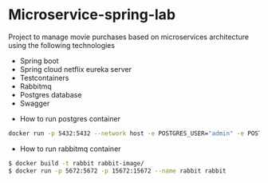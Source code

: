 # Microservice-spring-lab

Project to manage movie purchases based on microservices architecture using the following technologies

- Spring boot
- Spring cloud netflix eureka server
- Testcontainers
- Rabbitmq
- Postgres database
- Swagger

* How to run postgres container

```bash
docker run -p 5432:5432 --network host -e POSTGRES_USER="admin" -e POSTGRES_PASSWORD="1" -e POSTGRES_DB="test" --name postgres postgres:9.6.23
```

* How to run rabbitmq container

```bash
$ docker build -t rabbit rabbit-image/
$ docker run -p 5672:5672 -p 15672:15672 --name rabbit rabbit
```